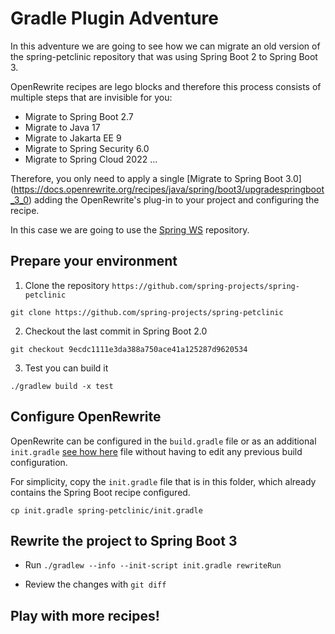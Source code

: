 # Gradle Plugin Adventure

In this adventure we are going to see how we can migrate an old version of
the spring-petclinic repository that was using Spring Boot 2 to Spring Boot 3.

OpenRewrite recipes are lego blocks and therefore this process consists of multiple
steps that are invisible for you:

- Migrate to Spring Boot 2.7
- Migrate to Java 17
- Migrate to Jakarta EE 9
- Migrate to Spring Security 6.0
- Migrate to Spring Cloud 2022
...

Therefore, you only need to apply a single [Migrate to Spring Boot 3.0]
(https://docs.openrewrite.org/recipes/java/spring/boot3/upgradespringboot_3_0) 
adding the OpenRewrite's plug-in to your project and configuring the recipe.

In this case we are going to use the [Spring WS](https://github.com/Netflix/metacat)
repository. 


## Prepare your environment

1. Clone the repository `https://github.com/spring-projects/spring-petclinic`

```
git clone https://github.com/spring-projects/spring-petclinic
```

2. Checkout the last commit in Spring Boot 2.0

```
git checkout 9ecdc1111e3da388a750ace41a125287d9620534
```
3. Test you can build it

```
./gradlew build -x test
``` 

## Configure OpenRewrite

OpenRewrite can be configured in the `build.gradle` file or as an additional `init.gradle` [see how 
here](https://docs.openrewrite.org/running-recipes/running-rewrite-on-a-gradle-project-without-modifying-the-build)
file without having to edit any previous build configuration. 

For simplicity, copy the `init.gradle` file that is in this folder, which already contains the Spring Boot
recipe configured.

```
cp init.gradle spring-petclinic/init.gradle
```

## Rewrite the project to Spring Boot 3

- Run `./gradlew --info --init-script init.gradle rewriteRun`

- Review the changes with `git diff`

## Play with more recipes!
